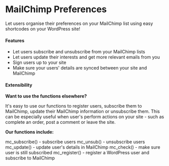 # MailChimp Preferences

Let users organise their preferences on your MailChimp list using easy shortcodes on your WordPress site!


#### Features
- Let users subscribe and unsubscribe from your MailChimp lists
- Let users update their interests and get more relevant emails from you
- Sign users up to your site
- Make sure your users' details are synced between your site and MailChimp


#### Extensibility

**Want to use the functions elsewhere?**

It's easy to use our functions to register users, subscribe them to MailChimp, update their MailChimp information or unsubscribe them.  This can be especially useful when user's perform actions on your site - such as complete an order, post a comment or leave the site.

**Our functions include:**

mc_subscribe() - subscribe users
mc_unsub() - unsubscribe users
mc_update() - update user's details in MailChimp
mc_check() - make sure user is still subscribed
mc_register() - register a WordPress user and subscribe to MailChimp
